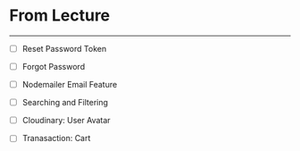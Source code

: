 # From Lecture

---

- [ ] Reset Password Token
- [ ] Forgot Password
- [ ] Nodemailer Email Feature
- [ ] Searching and Filtering
- [ ] Cloudinary: User Avatar

- [ ] Tranasaction: Cart
